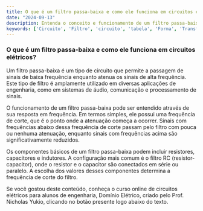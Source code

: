 ```yaml
---
title: O que é um filtro passa-baixa e como ele funciona em circuitos elétricos?
date: "2024-09-13"
description: Entenda o conceito e funcionamento de um filtro passa-baixa em circuitos elétricos.
keywords: ['Circuito', 'Filtro', 'circuito', 'tabela', 'Forma', 'Transformada']
---
```


### O que é um filtro passa-baixa e como ele funciona em circuitos elétricos?

Um filtro passa-baixa é um tipo de circuito que permite a passagem de sinais de baixa frequência enquanto atenua os sinais de alta frequência. Este tipo de filtro é amplamente utilizado em diversas aplicações de engenharia, como em sistemas de áudio, comunicação e processamento de sinais.

O funcionamento de um filtro passa-baixa pode ser entendido através de sua resposta em frequência. Em termos simples, ele possui uma frequência de corte, que é o ponto onde a atenuação começa a ocorrer. Sinais com frequências abaixo dessa frequência de corte passam pelo filtro com pouca ou nenhuma atenuação, enquanto sinais com frequências acima são significativamente reduzidos.

Os componentes básicos de um filtro passa-baixa podem incluir resistores, capacitores e indutores. A configuração mais comum é o filtro RC (resistor-capacitor), onde o resistor e o capacitor são conectados em série ou paralelo. A escolha dos valores desses componentes determina a frequência de corte do filtro.

Se você gostou deste conteúdo, conheça o curso online de circuitos elétricos para alunos de engenharia, Domínio Elétrico, criado pelo Prof. Nicholas Yukio, clicando no botão presente logo abaixo do texto.